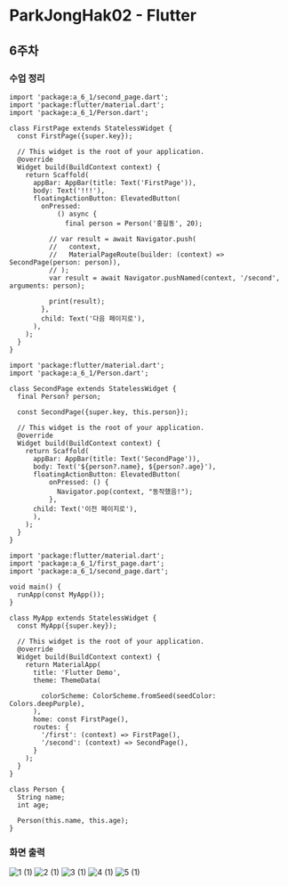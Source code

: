 # ParkJongHak02 - Flutter


## 6주차


### 수업 정리
```
import 'package:a_6_1/second_page.dart';
import 'package:flutter/material.dart';
import 'package:a_6_1/Person.dart';

class FirstPage extends StatelessWidget {
  const FirstPage({super.key});

  // This widget is the root of your application.
  @override
  Widget build(BuildContext context) {
    return Scaffold(
      appBar: AppBar(title: Text('FirstPage')),
      body: Text('!!!'),
      floatingActionButton: ElevatedButton(
        onPressed:
            () async {
              final person = Person('홍길동', 20);

          // var result = await Navigator.push(
          //   context,
          //   MaterialPageRoute(builder: (context) => SecondPage(person: person)),
          // );
          var result = await Navigator.pushNamed(context, '/second', arguments: person);

          print(result);
        },
        child: Text('다음 페이지로'),
      ),
    );
  }
}
```

```
import 'package:flutter/material.dart';
import 'package:a_6_1/Person.dart';

class SecondPage extends StatelessWidget {
  final Person? person;

  const SecondPage({super.key, this.person});

  // This widget is the root of your application.
  @override
  Widget build(BuildContext context) {
    return Scaffold(
      appBar: AppBar(title: Text('SecondPage')),
      body: Text('${person?.name}, ${person?.age}'),
      floatingActionButton: ElevatedButton(
          onPressed: () {
            Navigator.pop(context, "동작했음!");
          },
      child: Text('이전 페이지로'),
      ),
    );
  }
}

```

```
import 'package:flutter/material.dart';
import 'package:a_6_1/first_page.dart';
import 'package:a_6_1/second_page.dart';

void main() {
  runApp(const MyApp());
}

class MyApp extends StatelessWidget {
  const MyApp({super.key});

  // This widget is the root of your application.
  @override
  Widget build(BuildContext context) {
    return MaterialApp(
      title: 'Flutter Demo',
      theme: ThemeData(

        colorScheme: ColorScheme.fromSeed(seedColor: Colors.deepPurple),
      ),
      home: const FirstPage(),
      routes: {
        '/first': (context) => FirstPage(),
        '/second': (context) => SecondPage(),
      }
    );
  }
}
```

```
class Person {
  String name;
  int age;

  Person(this.name, this.age);
}
```
### 화면 출력
![1 (1)](https://github.com/user-attachments/assets/a33be731-9e8f-4569-b923-da00a7804483)
![2 (1)](https://github.com/user-attachments/assets/5ae20298-cf5b-49c3-a42b-f40eb49d14f8)
![3 (1)](https://github.com/user-attachments/assets/61d6e121-0b3c-46b1-b62c-480bb330ee88)
![4 (1)](https://github.com/user-attachments/assets/7545d57d-0ab8-4fde-bc63-836d5672d8e9)
![5 (1)](https://github.com/user-attachments/assets/9c008b5f-e9e9-419e-8892-8c0ee7333ec0)
